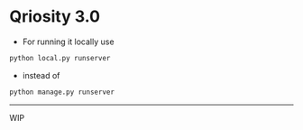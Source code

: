 # Qriosity 3.0


- For running it locally use

```sh
python local.py runserver
```

- instead of

```sh
python manage.py runserver
```

------------

WIP 

